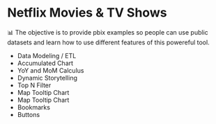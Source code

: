 
# Netflix Movies & TV Shows

📊 The objective is to provide pbix examples so people can use public datasets and learn how to use different features of this powereful tool.

- Data Modeling / ETL
- Accumulated Chart
- YoY and MoM Calculus
- Dynamic Storytelling
- Top N Filter
- Map Tooltip Chart
- Map Tooltip Chart
- Bookmarks
- Buttons
